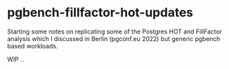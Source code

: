 # pgbench-fillfactor-hot-updates

Starting some notes on replicating some of the Postgres HOT and FillFactor analysis which I discussed in Berlin (pgconf.eu 2022) but generic pgbench based workloads.

WIP ..

